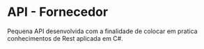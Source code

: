 # API - Fornecedor
Pequena API desenvolvida com a finalidade de colocar em pratica conhecimentos de Rest aplicada em C#.


